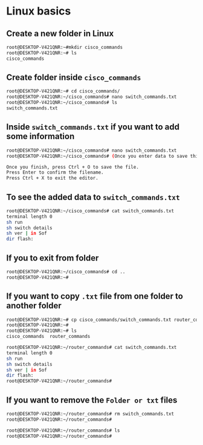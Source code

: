 # Linux basics

## Create a new folder in Linux

```bash
root@DESKTOP-V421QNR:~#mkdir cisco_commands
root@DESKTOP-V421QNR:~# ls
cisco_commands
```
## Create folder inside `cisco_commands`

```bash
root@DESKTOP-V421QNR:~# cd cisco_commands/
root@DESKTOP-V421QNR:~/cisco_commands# nano switch_commands.txt
root@DESKTOP-V421QNR:~/cisco_commands# ls
switch_commands.txt
```

## Inside `switch_commands.txt` if you want to add some information

```bash
root@DESKTOP-V421QNR:~/cisco_commands# nano switch_commands.txt
root@DESKTOP-V421QNR:~/cisco_commands# (Once you enter data to save this follow below commands)

Once you finish, press Ctrl + O to save the file.
Press Enter to confirm the filename.
Press Ctrl + X to exit the editor.
```
## To see the added data to `switch_commands.txt`

```bash
root@DESKTOP-V421QNR:~/cisco_commands# cat switch_commands.txt
terminal length 0
sh run
sh switch details
sh ver | in Sof
dir flash:
```

## If you to exit from folder

```bash
root@DESKTOP-V421QNR:~/cisco_commands# cd ..
root@DESKTOP-V421QNR:~#
```

## If you want to copy `.txt` file from one folder to another folder

```bash
root@DESKTOP-V421QNR:~# cp cisco_commands/switch_commands.txt router_commands
root@DESKTOP-V421QNR:~#
root@DESKTOP-V421QNR:~# ls
cisco_commands  router_commands

root@DESKTOP-V421QNR:~/router_commands# cat switch_commands.txt
terminal length 0
sh run
sh switch details
sh ver | in Sof
dir flash:
root@DESKTOP-V421QNR:~/router_commands#
```

## If you want to remove the `Folder or txt` files

```bash
root@DESKTOP-V421QNR:~/router_commands# rm switch_commands.txt
root@DESKTOP-V421QNR:~/router_commands#

root@DESKTOP-V421QNR:~/router_commands# ls
root@DESKTOP-V421QNR:~/router_commands#
```


